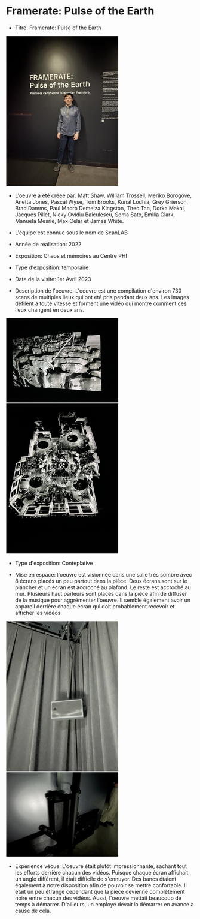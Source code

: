 # Framerate: Pulse of the Earth

- Titre: Framerate: Pulse of the Earth

<img src="Medias/Banniere.jpg" style="width: 300px;"></img>

- L'oeuvre a été créée par: Matt Shaw, William Trossell, Meriko Borogove, Anetta Jones, Pascal Wyse, Tom Brooks, Kunal Lodhia, Grey Grierson, Brad Damms, Paul Macro Demelza Kingston, Theo Tan, Dorka Makai, Jacques Pillet, Nicky Ovidiu Baiculescu, Soma Sato, Emilia Clark, Manuela Mesrie, Max Celar et James White.

- L'équipe est connue sous le nom de ScanLAB

- Année de réalisation: 2022

- Exposition: Chaos et mémoires au Centre PHI

- Type d'exposition: temporaire

- Date de la visite: 1er Avril 2023

- Description de l'oeuvre: L'oeuvre est une compilation d'environ 730 scans de multiples lieux qui ont été pris pendant deux ans. Les images défilent à toute vitesse et forment une vidéo qui montre comment ces lieux changent en deux ans.

<img src="Medias/Photo1.jpg" style="width: 300px;"></img> <img src="Medias/Photo2.jpg" style="width: 300px;"></img> 

- Type d'exposition: Conteplative

- Mise en espace: l'oeuvre est visionnée dans une salle très sombre avec 8 écrans placés un peu partout dans la pièce. Deux écrans sont sur le plancher et un écran est accroché au plafond. Le reste est accroché au mur. Plusieurs haut parleurs sont placés dans la pièce afin de diffuser de la musique pour aggrémenter l'oeuvre. Il semble également avoir un appareil derrière chaque écran qui doit probablement recevoir et afficher les vidéos.

<img src="Medias/Speaker.jpg" style="width: 300px;"></img> <img src="Medias/Controleur.jpg" style="width: 300px;"></img> 

- Expérience vécue: L'oeuvre était plutôt impressionnante, sachant tout les efforts derrière chacun des vidéos. Puisque chaque écran affichait un angle différent, il était difficile de s'ennuyer. Des bancs étaient également à notre disposition afin de pouvoir se mettre confortable. Il était un peu étrange cependant que la pièce devienne complètement noire entre chacun des vidéos. Aussi, l'oeuvre mettait beaucoup de temps à démarrer. D'ailleurs, un employé devait la démarrer en avance à cause de cela.


